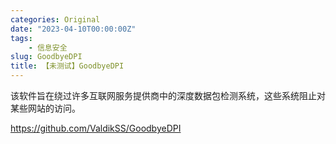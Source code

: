 ```yaml
---
categories: Original
date: "2023-04-10T00:00:00Z"
tags:
    - 信息安全
slug: GoodbyeDPI
title: 【未测试】GoodbyeDPI
---
```


该软件旨在绕过许多互联网服务提供商中的深度数据包检测系统，这些系统阻止对某些网站的访问。

https://github.com/ValdikSS/GoodbyeDPI
